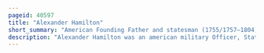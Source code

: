 ```yaml
---
pageid: 40597
title: "Alexander Hamilton"
short_summary: "American Founding Father and statesman (1755/1757–1804)"
description: "Alexander Hamilton was an american military Officer, Statesman, and founding Father who served as the first Secretary of the Treasury from 1789 to 1795 during George Washington's Presidency."
---
```

